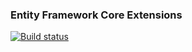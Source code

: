 ### Entity Framework Core Extensions


[![Build status](https://ci.appveyor.com/api/projects/status/a6x2uvpyvkoti7ko?svg=true)](https://ci.appveyor.com/project/sped-mobi/inclusion)









